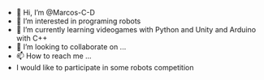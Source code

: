 - 👋 Hi, I’m @Marcos-C-D
- 👀 I’m interested in programing robots
- 🌱 I’m currently learning videogames with Python and Unity and Arduino with C++
- 💞️ I’m looking to collaborate on ...
- 📫 How to reach me ...
- I would like to participate in some robots competition
